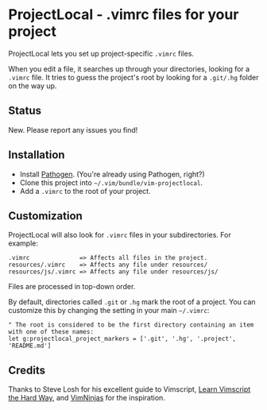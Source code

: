 # ProjectLocal - .vimrc files for your project

ProjectLocal lets you set up project-specific `.vimrc` files.

When you edit a file, it searches up through your directories, looking for a `.vimrc` file. It tries to guess the project's root by looking for a `.git/.hg` folder on the way up.

## Status

New. Please report any issues you find!

## Installation

* Install [Pathogen][pathogen]. (You're already using Pathogen, right?)
* Clone this project into `~/.vim/bundle/vim-projectlocal`.
* Add a `.vimrc` to the root of your project.

## Customization

ProjectLocal will also look for `.vimrc` files in your subdirectories. For example:

```
.vimrc              => Affects all files in the project.
resources/.vimrc    => Affects any file under resources/
resources/js/.vimrc => Affects any file under resources/js/
```

Files are processed in top-down order.

By default, directories called `.git` or `.hg` mark the root of a project. You can customize this by changing the setting in your main `~/.vimrc`:

```vim
" The root is considered to be the first directory containing an item with one of these names:
let g:projectlocal_project_markers = ['.git', '.hg', '.project', 'README.md']
```

## Credits
Thanks to Steve Losh for his excellent guide to Vimscript, [Learn Vimscript the Hard Way][learnvim], and [VimNinjas][vimninjas] for the inspiration.

[pathogen]: https://github.com/tpope/vim-pathogen/
[learnvim]: http://learnvimscriptthehardway.stevelosh.com/
[vimninjas]: http://www.vimninjas.com/
